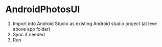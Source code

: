 # AndroidPhotosUI

1. Import into Android Studio as existing Android studio project (at leve above app folder)
2. Sync if needed
3. Run
